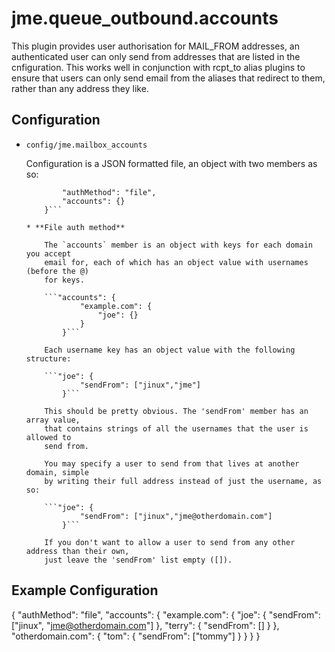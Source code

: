 jme.queue_outbound.accounts
========

This plugin provides user authorisation for MAIL_FROM addresses,
an authenticated user can only send from addresses that are listed in the cnfiguration.
This works well in conjunction with rcpt_to alias plugins to ensure
that users can only send email from the aliases that redirect to them,
rather than any address they like.

Configuration
-------------

* `config/jme.mailbox_accounts`

    Configuration is a JSON formatted file, an object with two members as so:

    ```{
    		"authMethod": "file",
    		"accounts": {}
    	}```

    * **File auth method**

    	The `accounts` member is an object with keys for each domain you accept
    	email for, each of which has an object value with usernames (before the @)
    	for keys.

	    ```"accounts": {
	    		"example.com": {
	    			"joe": {}
	    		}
	    	}```

	    Each username key has an object value with the following structure:

	    ```"joe": {
				"sendFrom": ["jinux","jme"]
			}```

		This should be pretty obvious. The 'sendFrom' member has an array value,
		that contains strings of all the usernames that the user is allowed to
		send from.

		You may specify a user to send from that lives at another domain, simple
		by writing their full address instead of just the username, as so:

		```"joe": {
				"sendFrom": ["jinux","jme@otherdomain.com"]
			}```

		If you don't want to allow a user to send from any other address than their own,
		just leave the 'sendFrom' list empty ([]).

Example Configuration
-------------
{
	"authMethod": "file",
	"accounts": {
		"example.com": {
			"joe": {
				"sendFrom": ["jinux", "jme@otherdomain.com"]
			},
			"terry": {
				"sendFrom": []
			}
		},
		"otherdomain.com": {
			"tom": {
				"sendFrom": ["tommy"]
			}
		}
	}
}
